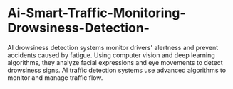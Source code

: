 # Ai-Smart-Traffic-Monitoring-Drowsiness-Detection-
AI drowsiness detection systems monitor drivers' alertness and prevent accidents caused by fatigue. Using computer vision and deep learning algorithms, they analyze facial expressions and eye movements to detect drowsiness signs. AI traffic detection systems use advanced algorithms to monitor and manage traffic flow. 

